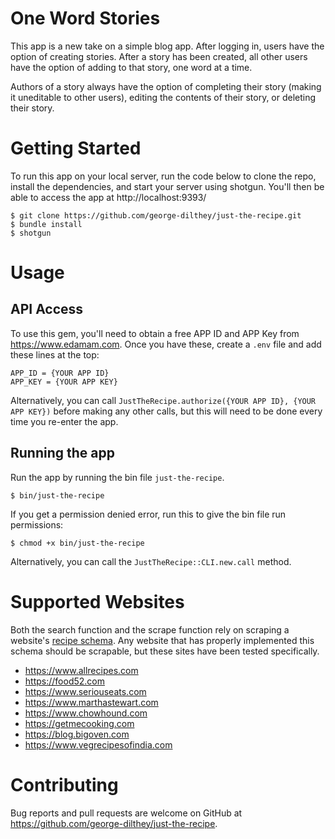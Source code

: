 
# One Word Stories

This app is a new take on a simple blog app. After logging in, users have the option of creating stories. After a story has been created, all other users have the option of adding to that story, one word at a time.

Authors of a story always have the option of completing their story (making it uneditable to other users), editing the contents of their story, or deleting their story.

# Getting Started

To run this app on your local server, run the code below to clone the repo, install the dependencies, and start your server using shotgun. You'll then be able to access the app at http://localhost:9393/

    $ git clone https://github.com/george-dilthey/just-the-recipe.git
    $ bundle install
    $ shotgun

# Usage

## API Access

To use this gem, you'll need to obtain a free APP ID and APP Key from https://www.edamam.com. Once you have these, create a `.env` file and add these lines at the top:

    APP_ID = {YOUR APP ID}
    APP_KEY = {YOUR APP KEY}

Alternatively, you can call `JustTheRecipe.authorize({YOUR APP ID}, {YOUR APP KEY})` before making any other calls, but this will need to be done every time you re-enter the app.

## Running the app

Run the app by running the bin file `just-the-recipe`.
    
    $ bin/just-the-recipe

If you get a permission denied error, run this to give the bin file run permissions:

    $ chmod +x bin/just-the-recipe

Alternatively, you can call the `JustTheRecipe::CLI.new.call` method.

# Supported Websites

Both the search function and the scrape function rely on scraping a website's [recipe schema](https://schema.org/Recipe). Any website that has properly implemented this schema should be scrapable, but these sites have been tested specifically.


* https://www.allrecipes.com
* https://food52.com
* https://www.seriouseats.com
* https://www.marthastewart.com
* https://www.chowhound.com
* https://getmecooking.com
* https://blog.bigoven.com
* https://www.vegrecipesofindia.com


# Contributing

Bug reports and pull requests are welcome on GitHub at https://github.com/george-dilthey/just-the-recipe.

